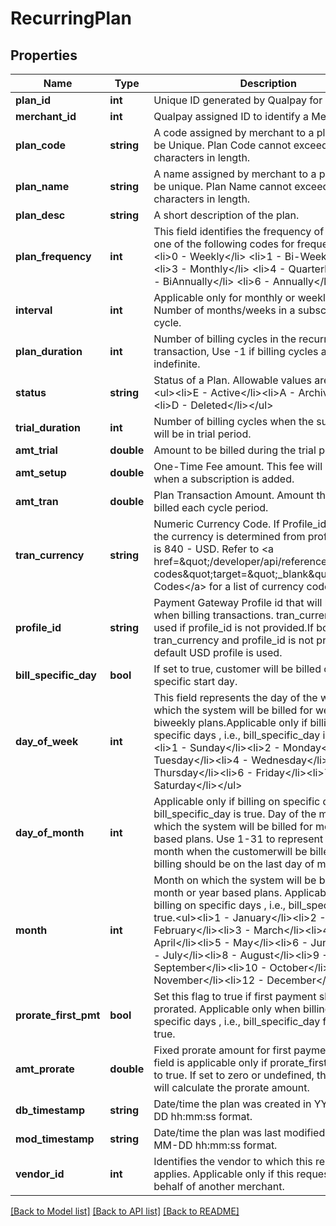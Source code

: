# RecurringPlan

## Properties
Name | Type | Description | Notes
------------ | ------------- | ------------- | -------------
**plan_id** | **int** | Unique ID generated by Qualpay for a Plan. | [optional] 
**merchant_id** | **int** | Qualpay assigned ID to identify a Merchant. | [optional] 
**plan_code** | **string** | A code assigned by merchant to a plan. Should be Unique. Plan Code cannot exceed 16 characters in length. | [optional] 
**plan_name** | **string** | A name assigned by merchant to a plan. Should be unique. Plan Name cannot exceed 64 characters in length. | [optional] 
**plan_desc** | **string** | A short description of the plan. | [optional] 
**plan_frequency** | **int** | This field identifies the frequency of billing. Use one of the following codes for frequency. &lt;ul&gt;      &lt;li&gt;0 - Weekly&lt;/li&gt;      &lt;li&gt;1 - Bi-Weekly&lt;/li&gt;      &lt;li&gt;3 - Monthly&lt;/li&gt;      &lt;li&gt;4 - Quarterly&lt;/li&gt;      &lt;li&gt;5 - BiAnnually&lt;/li&gt;      &lt;li&gt;6 - Annually&lt;/li&gt;   &lt;/ul&gt; | [optional] 
**interval** | **int** | Applicable only for monthly or weekly plans. Number of months/weeks in a subscription cycle. | [optional] 
**plan_duration** | **int** | Number of billing cycles in the recurring transaction, Use -1 if billing cycles are indefinite. | [optional] 
**status** | **string** | Status of a Plan. Allowable values are as follows: &lt;ul&gt;&lt;li&gt;E - Active&lt;/li&gt;&lt;li&gt;A - Archived&lt;/li&gt;&lt;li&gt;D - Deleted&lt;/li&gt;&lt;/ul&gt; | [optional] 
**trial_duration** | **int** | Number of billing cycles when the subscription will be in trial period. | [optional] 
**amt_trial** | **double** | Amount to be billed during the trial period. | [optional] 
**amt_setup** | **double** | One-Time Fee amount. This fee will be charged when a subscription is added. | [optional] 
**amt_tran** | **double** | Plan Transaction Amount. Amount that will be billed each cycle period. | [optional] 
**tran_currency** | **string** | Numeric Currency Code. If Profile_id is provded, the currency is determined from profile. Default is 840 - USD. Refer to &lt;a href&#x3D;\&quot;/developer/api/reference#country-codes\&quot;target&#x3D;\&quot;_blank\&quot;&gt;Country Codes&lt;/a&gt; for a list of currency codes. | [optional] 
**profile_id** | **string** | Payment Gateway Profile id that will be used when billing transactions. tran_currency will be used if profile_id is not provided.If both tran_currency and profile_id is not provided, default USD profile is used. | [optional] 
**bill_specific_day** | **bool** | If set to true, customer will be billed on a specific start day. | [optional] 
**day_of_week** | **int** | This field represents the day of the week on which the system will be billed for weekly or biweekly plans.Applicable only if billing on specific days , i.e., bill_specific_day is true. &lt;ul&gt;&lt;li&gt;1 - Sunday&lt;/li&gt;&lt;li&gt;2 - Monday&lt;/li&gt;&lt;li&gt;3 - Tuesday&lt;/li&gt;&lt;li&gt;4 - Wednesday&lt;/li&gt;&lt;li&gt;5 - Thursday&lt;/li&gt;&lt;li&gt;6 - Friday&lt;/li&gt;&lt;li&gt;7 - Saturday&lt;/li&gt;&lt;/ul&gt; | [optional] 
**day_of_month** | **int** | Applicable only if billing on specific days , i.e., bill_specific_day is true. Day of the month on which the system will be billed for month or year based plans. Use 1-31 to represent the day of month when the customerwill be billed or 32 if billing should be on the last day of month. | [optional] 
**month** | **int** | Month on which the system will be billed for month or year based plans. Applicable only if billing on specific days , i.e., bill_specific_day is true.&lt;ul&gt;&lt;li&gt;1 - January&lt;/li&gt;&lt;li&gt;2 - February&lt;/li&gt;&lt;li&gt;3 - March&lt;/li&gt;&lt;li&gt;4 - April&lt;/li&gt;&lt;li&gt;5 - May&lt;/li&gt;&lt;li&gt;6 - June&lt;/li&gt;&lt;li&gt;7 - July&lt;/li&gt;&lt;li&gt;8 - August&lt;/li&gt;&lt;li&gt;9 - September&lt;/li&gt;&lt;li&gt;10 - October&lt;/li&gt;&lt;li&gt;11 - November&lt;/li&gt;&lt;li&gt;12 - December&lt;/li&gt;&lt;/ul&gt; | [optional] 
**prorate_first_pmt** | **bool** | Set this flag to true if first payment should be prorated. Applicable only when billing is on specific days , i.e., bill_specific_day flag is set to true. | [optional] 
**amt_prorate** | **double** | Fixed prorate amount for first payment. This field is applicable only if prorate_first_pmt is set to true.  If set to zero or undefined, the system will calculate the prorate amount. | [optional] 
**db_timestamp** | **string** | Date/time the plan was created in YYYY-MM-DD hh:mm:ss format. | [optional] 
**mod_timestamp** | **string** | Date/time the plan was last modified in YYYY-MM-DD hh:mm:ss format. | [optional] 
**vendor_id** | **int** | Identifies the vendor to which this request applies. Applicable only if this request is on behalf of another merchant. | [optional] 

[[Back to Model list]](../README.md#documentation-for-models) [[Back to API list]](../README.md#documentation-for-api-endpoints) [[Back to README]](../README.md)



